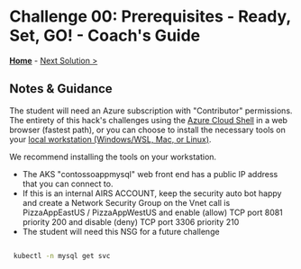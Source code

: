 # Challenge 00: Prerequisites - Ready, Set, GO! - Coach's Guide 

**[Home](./README.md)** - [Next Solution >](./Solution-01.md)

## Notes & Guidance

The student will need an Azure subscription with "Contributor" permissions.  
The entirety of this hack's challenges using the [Azure Cloud Shell](#work-from-azure-cloud-shell) in a web browser (fastest path), or you can choose to install the necessary tools on your [local workstation (Windows/WSL, Mac, or Linux)](#work-from-local-workstation).
 
We recommend installing the tools on your workstation. 
  
- The AKS "contossoappmysql" web front end has a public IP address that you can connect to. 
- If this is an internal AIRS ACCOUNT, keep the security auto bot happy and create a Network Security Group on the Vnet call is PizzaAppEastUS / PizzaAppWestUS and enable (allow) TCP port 8081 priority 200 and disable (deny) TCP port 3306 priority 210
- The student will need this NSG for a future challenge
 
```bash

 kubectl -n mysql get svc

```
